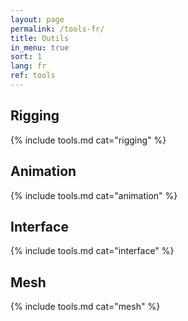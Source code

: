 ```yaml
---
layout: page
permalink: /tools-fr/
title: Outils
in_menu: true
sort: 1
lang: fr
ref: tools
---
```


## Rigging

{% include tools.md cat="rigging" %}  

## Animation

{% include tools.md cat="animation" %}  

## Interface

{% include tools.md cat="interface" %}  

## Mesh

{% include tools.md cat="mesh" %}  

